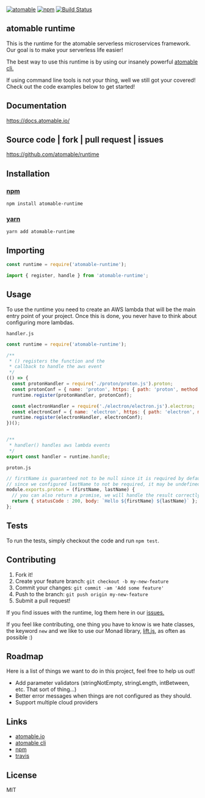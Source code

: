 [![atomable](https://img.shields.io/badge/atomable.io--blue.svg)](http://atomable.io)
[![npm](https://img.shields.io/badge/npm-atomable--runtime-lightgrey.svg)](https://www.npmjs.com/package/atomable-runtime)
[![Build Status](https://travis-ci.org/atomable/runtime.svg?branch=master)](https://travis-ci.org/atomable/runtime)
## atomable runtime

This is the runtime for the atomable serverless microservices framework. Our goal is to make your serverless life easier!

The best way to use this runtime is by using our insanely powerful [atomable cli.](https://github.com/atomable/atomable)

If using command line tools is not your thing, well we still got your covered! Check out the code examples below to get started!

## Documentation
https://docs.atomable.io/

## Source code | fork | pull request | issues
https://github.com/atomable/runtime

## Installation

### [npm](https://www.npmjs.com/package/atomable-runtime)
```
npm install atomable-runtime
```
### [yarn](https://yarnpkg.com/)
```
yarn add atomable-runtime
```

## Importing

```javascript
const runtime = require('atomable-runtime');

import { register, handle } from 'atomable-runtime';
```

## Usage

To use the runtime you need to create an AWS lambda that will be the main entry point of your project. Once this is done, you never have to think about configuring more lambdas.

`handler.js`

```javascript
const runtime = require('atomable-runtime');

/**
 * () registers the function and the
 * callback to handle the aws event
 */
(() => {
  const protonHandler = require('./proton/proton.js').proton;
  const protonConf = { name: 'proton', https: { path: 'proton', method: 'get', parameters: [{ in: 'query', name: 'firstName' }, { in: 'query', name: 'lastName', required: false }] }};
  runtime.register(protonHandler, protonConf);

  const electronHandler = require('./electron/electron.js').electron;
  const electronConf = { name: 'electron', https: { path: 'electron', method: 'post', parameters: [{ in: 'body', name: '*' }, { in: 'headers', name: 'authorization' }] }};
  runtime.register(electronHandler, electronConf);
})();


/**
 * handler() handles aws lambda events
 */
export const handler = runtime.handle;
```

`proton.js`

```javascript
// firstName is guaranteed not to be null since it is required by default
// since we configured lastName to not be required, it may be undefined here
module.exports.proton = (firstName, lastName) {
  // you can also return a promise, we will handle the result correctly.
  return { statusCode : 200, body: `Hello ${firstName} ${lastName}` };
};
```

## Tests

To run the tests, simply checkout the code and run `npm test`.

## Contributing

1. Fork it!
2. Create your feature branch: `git checkout -b my-new-feature`
3. Commit your changes: `git commit -am 'Add some feature'`
4. Push to the branch: `git push origin my-new-feature`
5. Submit a pull request!

If you find issues with the runtime, log them here in our [issues.](https://github.com/atomable/runtime/issues)

If you feel like contributing, one thing you have to know is we hate classes, the keyword `new` and we like to use our Monad library, [lift.js](https://github.com/atomable/lift.js), as often as possible :)

## Roadmap

Here is a list of things we want to do in this project, feel free to help us out!
- Add parameter validators (stringNotEmpty, stringLength, intBetween, etc. That sort of thing...)
- Better error messages when things are not configured as they should.
- Support multiple cloud providers

## Links
- [atomable.io](https://atomable.io)
- [atomable cli](https://github.com/atomable/atomable)
- [npm](https://www.npmjs.com/package/atomable-runtime)
- [travis](https://travis-ci.org/atomable)

## License

MIT
